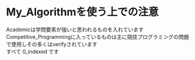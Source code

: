 # My_Algorithmを使う上での注意
Academicは学問要素が強いと思われるものを入れています  
Competitive_Programmingに入っているものは主に競技プログラミングの問題で使用しその多くはverifyされています  
すべて 0_indexed です
